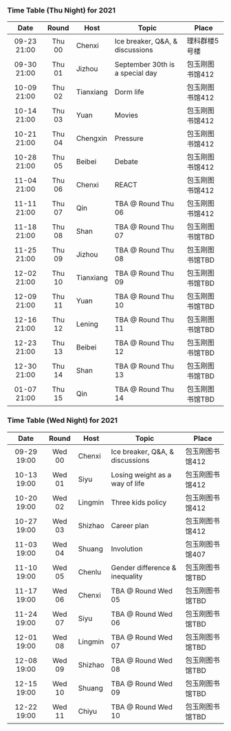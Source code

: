 ### Time Table (Thu Night) for 2021
| Date        | Round  | Host      | Topic                           | Place         |
|:-----------:|:------:|-----------|---------------------------------|---------------|
| 09-23 21:00 | Thu 00 | Chenxi    | Ice breaker, Q&A, & discussions | 理科群楼5号楼   |
| 09-30 21:00 | Thu 01 | Jizhou    | September 30th is a special day | 包玉刚图书馆412 |
| 10-09 21:00 | Thu 02 | Tianxiang | Dorm life                       | 包玉刚图书馆412 |
| 10-14 21:00 | Thu 03 | Yuan      | Movies                          | 包玉刚图书馆412 |
| 10-21 21:00 | Thu 04 | Chengxin  | Pressure                        | 包玉刚图书馆412 |
| 10-28 21:00 | Thu 05 | Beibei    | Debate                          | 包玉刚图书馆412 |
| 11-04 21:00 | Thu 06 | Chenxi    | REACT                           | 包玉刚图书馆412 |
| 11-11 21:00 | Thu 07 | Qin       | TBA @ Round Thu 06              | 包玉刚图书馆412 |
| 11-18 21:00 | Thu 08 | Shan      | TBA @ Round Thu 07              | 包玉刚图书馆TBD |
| 11-25 21:00 | Thu 09 | Jizhou    | TBA @ Round Thu 08              | 包玉刚图书馆TBD |
| 12-02 21:00 | Thu 10 | Tianxiang | TBA @ Round Thu 09              | 包玉刚图书馆TBD |
| 12-09 21:00 | Thu 11 | Yuan      | TBA @ Round Thu 10              | 包玉刚图书馆TBD |
| 12-16 21:00 | Thu 12 | Lening    | TBA @ Round Thu 11              | 包玉刚图书馆TBD |
| 12-23 21:00 | Thu 13 | Beibei    | TBA @ Round Thu 12              | 包玉刚图书馆TBD |
| 12-30 21:00 | Thu 14 | Shan      | TBA @ Round Thu 13              | 包玉刚图书馆TBD |
| 01-07 21:00 | Thu 15 | Qin       | TBA @ Round Thu 14              | 包玉刚图书馆TBD |

### Time Table (Wed Night) for 2021
| Date        | Round  | Host      | Topic                           | Place         |
|:-----------:|:------:|-----------|---------------------------------|---------------|
| 09-29 19:00 | Wed 00 | Chenxi    | Ice breaker, Q&A, & discussions | 包玉刚图书馆412 |
| 10-13 19:00 | Wed 01 | Siyu      | Losing weight as a way of life  | 包玉刚图书馆412 |
| 10-20 19:00 | Wed 02 | Lingmin   | Three kids policy               | 包玉刚图书馆412 |
| 10-27 19:00 | Wed 03 | Shizhao   | Career plan                     | 包玉刚图书馆412 |
| 11-03 19:00 | Wed 04 | Shuang    | Involution                      | 包玉刚图书馆407 |
| 11-10 19:00 | Wed 05 | Chenlu    | Gender difference & inequality  | 包玉刚图书馆TBD |
| 11-17 19:00 | Wed 06 | Chenxi    | TBA @ Round Wed 05              | 包玉刚图书馆TBD |
| 11-24 19:00 | Wed 07 | Siyu      | TBA @ Round Wed 06              | 包玉刚图书馆TBD |
| 12-01 19:00 | Wed 08 | Lingmin   | TBA @ Round Wed 07              | 包玉刚图书馆TBD |
| 12-08 19:00 | Wed 09 | Shizhao   | TBA @ Round Wed 08              | 包玉刚图书馆TBD |
| 12-15 19:00 | Wed 10 | Shuang    | TBA @ Round Wed 09              | 包玉刚图书馆TBD |
| 12-22 19:00 | Wed 11 | Chiyu     | TBA @ Round Wed 10              | 包玉刚图书馆TBD |
